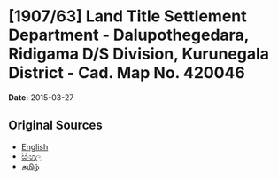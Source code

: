 # [1907/63] Land Title Settlement Department - Dalupothegedara, Ridigama D/S Division, Kurunegala District - Cad. Map No. 420046

**Date:** 2015-03-27

## Original Sources

- [English](https://documents.gov.lk/view/extra-gazettes/2015/3/1907-63_E.pdf)
- [සිංහල](https://documents.gov.lk/view/extra-gazettes/2015/3/1907-63_S.pdf)
- [தமிழ்](https://documents.gov.lk/view/extra-gazettes/2015/3/1907-63_T.pdf)
